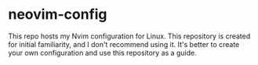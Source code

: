 # neovim-config

This repo hosts my Nvim configuration for Linux. This repository is created for initial familiarity, and I don't recommend using it. It's better to create your own configuration and use this repository as a guide.

